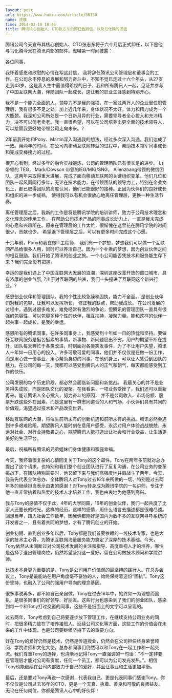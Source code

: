 ```yaml
---
layout: post
url: https://www.huxiu.com/article/30130
name: 虎嗅
time: 2014-03-19 18:46
title: 腾讯核心创始人、CTO张志东的卸任告别信，以及马化腾的回信
---
```

腾讯公司今天宣布其核心创始人、CTO张志东将于六个月后正式卸任，以下是他与马化腾今天在腾讯内部的邮件。虎嗅第一时间披露：

各位同事，

我怀着感恩和欣慰的心情在写这封信， 我将辞任腾讯公司管理层和董事会的工作。在公司永不停息的发展和努力奋斗中，不知不觉已走过十六个年头，从27岁走到43岁，这是我人生中最值得珍视的日子，我和所有腾讯人一起，见证并参与了中国互联网大潮，伴随团队一起成长，这让我的职业生涯感到特别开心。

我不是一个能力全面的人，领导力不是我的强项，在一家过两万人的企业里任职管理层，我有很多不足之处。加上近几年来，身体状况不太好，体力和精力成为一个大瓶颈。我深知公司所处是一个日新月异的行业，需要领导者全心投入和充沛精力，决不可以倚老卖老。我一直很希望，可以在公司培养出更全面的技术领导人，可以接替我更好地带领公司走向未来。?

2年前我开始和Pony、Martin深入沟通我的想法，经过多次深入沟通，我们达成了一致。用两年的时间，在公司向移动互联网转型的过程中，帮助技术领军同事成长和完成交棒接力的过程。

很开心看到，经过多年的融合实战锻炼，公司的管理团队已有很长足的进步。 Ls 带领的 TEG， Mark/Dowson 带领的IEG/MIG/SNG， Allenzhang带领的微信团队，这两年来取得重大进展，完成了面向移动互联网的关键组织变革。他们几位和团队一起风雨同行多年，无论在技术能力，在带领团队的领导力上，特别在企业文化上，都已取得团队的高度认同，他们已能很好的接棒。正因为伙伴们的良好成长和组织的进一步成熟， 使得我可以有机会很放心地离任管理层，更换一种生活节奏。

离任管理层之后，我新的工作是将是腾讯学院的培训讲师，致力于公司技术理念和文化理念的传承工作。 在帮助公司技术产品的同事成长助力上，一直是我未完成的心愿和兴趣所在。原来在管理层的工作太忙，很惭愧在这里花在腾讯学院的时间很少，贡献也少。 希望退下管理层之后，可以有更多时间完成这个心愿。

十六年前，Pony和我在做IT工程师， 我们有一个梦想，梦想我们可以做一个互联网产品给很多人用，同时可以养活自己。因为一个朴素的梦想，因为创业伙伴之间的相互鼓励，我们开始了腾讯的创业之旅。一个小公司能否凭技术和服务能生存下来 ? 我们完全没有把握。

幸运的是我们遇上了中国互联网大发展的浪潮，深圳这座改革开放的窗口城市，具有浓厚的创业气氛, ?出于对互联网的热衷，我们一头撞进了互联网这个新兴行业。?

感恩创业伙伴和管理团队，我的个性比较急躁和固执，能力不全面。 是创业伙伴们对我的包容，让我可以发挥所长， 修正我的缺点，帮助我成长。 在公司发展的过程中，遇到过很多难关，难免经常有激烈的争论，但腾讯的管理团队一直具有很强的包容性，可以包容多种个性的伙伴，相互扶持，凝聚力量。能和这样的伙伴一起共事一起成长，是我的幸运。

感恩所有的腾讯同事。在许多同事身上，我感受到十年如一日的热忱和坚持。要做好互联网服务是挺苦挺累的事情，新事物、新问题层出不穷，用户的期望不断在提升，团队每天奔忙于各类改进，时刻面对各类突发事件，为了不让用户失望，腾讯人十年如一日用心的投入。许多可敬可爱的同事，他们并不仅仅是在做一份工作，而是用心做一份事业，用心帮助身边的同事。在他们身上，可以让人感受到团队的魅力。在公司的每一天，我都可以感受到腾讯人的正气和朝气，每天都能感受到工作的快乐。

公司发展的每个历史阶段，都必然会面临新问题和新挑战。 我最关心的并不是业务得失成败，而是团队文化的凝聚。在我看来，一项业务受挫了，我们还可以重新再来。能让腾讯人全心投入，努力奋斗的原因， 并不是公司收入、市场份额、股票升跌这些外在因素，而是这里有一群志同道合的人和气场，小伙伴们具有共同的价值观，渴望通过技术和产品改变世界。

移动互联网的大潮，将催生前所未有的创新机遇和前所未有的挑战。腾讯必然会遇到许多艰难险阻，期望腾讯人能时刻在意用户感受，永远对用户体验战战兢兢，永远对社会、对行业持敬畏之心，期望腾讯人能打造出让社会和行业受益，让生活更美好的生活平台。

最后，祝福所有腾讯的兄弟姐妹们身体健康和家庭幸福。

今天，我怀着很复杂的心情回复关于Tony的这个邮件。Tony在两年多前就对总办提出了这个请求，也特别和我们整个创业团队进行了反复沟通，在公司业务的变革挑战下，在团队特别需要时，他又留下来与我们高强度地并肩战斗了两年。今天，我首先代表全体总办、全体腾讯人对Tony过去16年来所做的一切、特别是过去两年多的继续担当表示由衷的感谢！对Tony转身成为腾讯学院的一名讲师，专注于他一直非常执着和热爱的技术人才培养工作，我也由衷地为他感到高兴。

我与Tony的感情不仅于此，4年的大学同窗，16年的创业伙伴，我们一起共度了比家人还要长的时光。这样的经历，这样的感情，用什么语言去描述都是很难尽述。回想当年，踏入社会工作数年，因我俩都刚好是国内为数不多的互联网寻呼系统的开发者之一，且有着共同的梦想，才有了腾讯创业的开始。

创业初期、直到创业多年以后，Tony都是我们首要依赖的一线技术专家，也是大家的技术主心骨，为腾讯互联网海量服务能力奠定了深厚的技术基础。今天，Tony依然从未间断过对公司技术发展的关注和指导、高度重视人才的培养，哪怕是选择了退出管理岗位，仍然希望坚持这一爱好，留在公司做技术顾问和学院讲师。

比技术本身更为重要的是，Tony是公司用户价值观的最坚持的践行人。在总办会议上，Tony是最能站在用户角度毫不妥协的人，始终保持着这份“固执”。Tony这份坚持，也融入了公司的强用户导向的理念基因。

很多事说再多，都不如自己亲自做。Tony在过去16年中，始终如一为理想而固执，是很多同事们的好领导、好朋友。这些行为也感染到了我们的创业团队，感染到每一个和Tony打过交道的同事，这些不是纸面上的文字可以呈现的。

过去两年，Tony考虑到自己将要逐步放下管理工作，在继续支持公司业务的同时，把很多精力放在了培养接班人、延续公司文化等方面，这些工作的价值会在未来的工作中体现，也是公司要继续坚持下去的重要方向。

好在Tony的爱好仍然是技术，仍然是传道授业，仍然会在公司担任终身荣誉顾问、学院讲师和文化大使，总办和同事们仍然可以和Tony在一起工作和一起交流。我们尊重Tony的选择，也清晰地记得Tony一直强调的一句话：“不一定非要在管理层才能对公司有贡献，任何一个员工，都可以为公司发光发热。”。相信Tony也能继续在公司内部致力于自己的爱好，并且让事业和生活更加平衡。

最后，还是要对Tony再说一次感谢，代表我自己、更是代表同事们感谢Tony。你不仅仅是公司过去16年的CTO，更是一个天真、执着、善良和可敬的良师益友。无论在任何岗位，你都是腾讯人心中的好伙伴！

